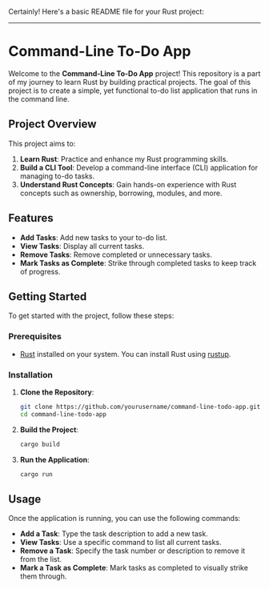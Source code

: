 Certainly! Here's a basic README file for your Rust project:

---

# Command-Line To-Do App

Welcome to the **Command-Line To-Do App** project! This repository is a part of my journey to learn Rust by building practical projects. The goal of this project is to create a simple, yet functional to-do list application that runs in the command line.

## Project Overview

This project aims to:

1. **Learn Rust**: Practice and enhance my Rust programming skills.
2. **Build a CLI Tool**: Develop a command-line interface (CLI) application for managing to-do tasks.
3. **Understand Rust Concepts**: Gain hands-on experience with Rust concepts such as ownership, borrowing, modules, and more.

## Features

- **Add Tasks**: Add new tasks to your to-do list.
- **View Tasks**: Display all current tasks.
- **Remove Tasks**: Remove completed or unnecessary tasks.
- **Mark Tasks as Complete**: Strike through completed tasks to keep track of progress.

## Getting Started

To get started with the project, follow these steps:

### Prerequisites

- [Rust](https://www.rust-lang.org/) installed on your system. You can install Rust using [rustup](https://rustup.rs/).

### Installation

1. **Clone the Repository**:

   ```bash
   git clone https://github.com/yourusername/command-line-todo-app.git
   cd command-line-todo-app
   ```

2. **Build the Project**:

   ```bash
   cargo build
   ```

3. **Run the Application**:
   ```bash
   cargo run
   ```

## Usage

Once the application is running, you can use the following commands:

- **Add a Task**: Type the task description to add a new task.
- **View Tasks**: Use a specific command to list all current tasks.
- **Remove a Task**: Specify the task number or description to remove it from the list.
- **Mark a Task as Complete**: Mark tasks as completed to visually strike them through.
